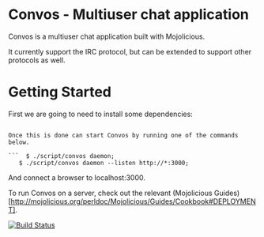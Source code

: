 # Convos - Multiuser chat application


 Convos is a multiuser chat application built with Mojolicious.

 It currently support the IRC protocol, but can be extended to support
 other protocols as well.


# Getting Started 


First we are going to need to install some dependencies:

```  $ ./script/convos install

Once this is done can start Convos by running one of the commands below.

```  $ ./script/convos daemon;
   $ ./script/convos daemon --listen http://*:3000;
```


And connect a browser to localhost:3000.

To run Convos on a server, check out the relevant (Mojolicious Guides)[http://mojolicious.org/perldoc/Mojolicious/Guides/Cookbook#DEPLOYMENT].

[![Build Status](https://travis-ci.org/Nordaaker/convos.svg?branch=one-point-oh)](https://travis-ci.org/Nordaaker/convos)
